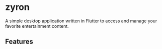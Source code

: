# zyron

A simple desktop application written in Flutter to access and manage your favorite entertainment content.

## Features

